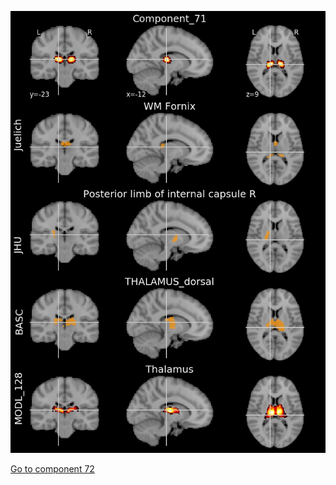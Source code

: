 ![71](preliminary/71.jpg "Component 71")

[Go to component 72](https://parietal-inria.github.io/MODL_atlas/256/72 "Component 72")
